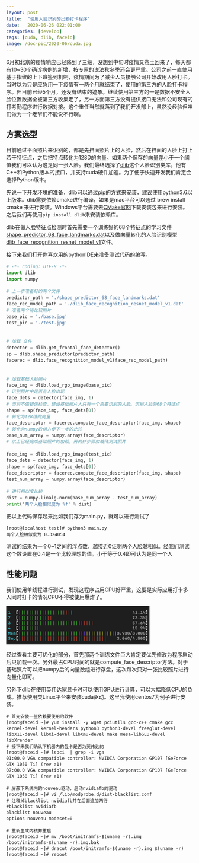 ```yaml
---
layout: post
title:  "使用人脸识别的出勤打卡程序"
date:   2020-06-26 022:01:00
categories: [develop]
tags: [cuda, dlib, faceid]
image: /doc-pic/2020-06/cuda.jpg
---
```

6月初北京的疫情响应已经降到了三级，没想到中旬时疫情又卷土回来了，每天都有10~30个确诊病例的新增，按专家的说法秋冬季还会更严重。公司之前一直使用基于指纹的上下班签到机制，疫情期间为了减少人员接触公司开始改用人脸打卡。当时以为只是应急用一下疫情有一两个月就结束了，使用的第三方的人脸打卡程序。但目前已经5个月，还没有结束的迹象。继续使用第三方的一是数据不安全人脸位置数据全被第三方收集走了，另一方面第三方没有提供接口无法和公司现有的打考勤程序进行数据对接。这个重任当然就落到了我们开发部上，虽然没经验但咱们做为一个老爷们不能说不行啊。

## 方案选型
目前通过平面照片来识别的，都是先扫面照片上的人脸，然后在扫面的人脸上打上若干特征点，之后把特点转化为128D的向量。如果两个保存的向量差小于一个阈值我们可以认为这是同一张人脸。我们最终选择了[dlib](http://dlib.net/)这个人脸识别类库，他有C++和Python版本的接口，并支持cuda硬件加速。为了便于快速开发我们肯定会选择Python版本。

先说一下开发环境的准备，dlib可以通过pip的方式来安装，建议使用python3.6以上版本。dlib需要依赖cmake进行编译，如果是mac平台可以通过 brew install cmake 来进行安装。Windows平台需要去[CMake官网](https://cmake.org/download/)下载安装包来进行安装。之后我们再使用`pip install dlib`来安装依赖库。

dlib在做人脸特征点检测时首先需要一个训练好的68个特征点的学习文件[shape_predictor_68_face_landmarks.dat](http://dlib.net/files/shape_predictor_68_face_landmarks.dat.bz2)以及做向量转化的人脸识别模型[dlib_face_recognition_resnet_model_v1](http://dlib.net/files/dlib_face_recognition_resnet_model_v1.dat.bz2)文件。

接下来我们打开你喜欢用的pythonIDE来准备测试代码的编写。

~~~ python
# -*- coding: UTF-8 -*-
import dlib
import numpy

# 上一步准备好的两个文件
predictor_path = './shape_predictor_68_face_landmarks.dat'
face_rec_model_path = './dlib_face_recognition_resnet_model_v1.dat'
# 准备两个待比较照片
base_pic = './base.jpg'
test_pic = './test.jpg'


# 加载 文件
detector = dlib.get_frontal_face_detector()
sp = dlib.shape_predictor(predictor_path)
facerec = dlib.face_recognition_model_v1(face_rec_model_path)


# 加载基础人脸照片
face_img = dlib.load_rgb_image(base_pic)
# 识别照片中是否有人脸出现
face_dets = detector(face_img, 1)
# 当前不做错误检查，建设基础照片人只有一个需要识别的人脸。识别人脸的68个特征点
shape = sp(face_img, face_dets[0])
# 转化为128维的向量
face_descriptor = facerec.compute_face_descriptor(face_img, shape)
# 转化为numpy数组方便下一步的比较
base_num_array = numpy.array(face_descriptor)
# 以上已经完成基础照片的加载，再两样步骤加载待测试照片

face_img = dlib.load_rgb_image(test_pic)
face_dets = detector(face_img, 1)
shape = sp(face_img, face_dets[0])
face_descriptor = facerec.compute_face_descriptor(face_img, shape)
test_num_array = numpy.array(face_descriptor)

# 进行相似度比较
dist = numpy.linalg.norm(base_num_array - test_num_array)
print('两个人脸相似度为 %f' % dist)
~~~

 把以上代码保存起来比如我们存为main.py，就可以进行测试了 

 ~~~ shell
[root@localhost test]# python3 main.py 
两个人脸相似度为 0.324054
 ~~~

测试的结果为一个0~1之间的浮点数，越接近0证明两个人脸越相似。经我们测试这个数设置在0.4是一个比较理想的值。小于等于0.4即可认为是同一个人


## 性能问题

我们使用单线程进行测试，发现这程序占用CPU好严重，这要是实际应用打卡多人同时打卡的情况CPU不得被使用爆炸了。

![cpu](/doc-pic/2020-06/cpu_top.png)

经过查看主要可优化的部分，首先那两个训练文件巨大肯定要优先修改为程序启动后只加载一次。另外最占CPU时间的就是compute_face_descriptor方法。对于基础照片可以把numpy后的向量数组进行存盘，这次每次只对一张比较照片进行向量化即可。

另外下dlib在使用英伟达家显卡时可以使用GPU进行计算，可以大幅降低CPU的负载。推荐使用类Linux平台来安装cuda驱动。这里我使用centos7为例子进行安装。

~~~ shell
# 首先安装一些依赖要使用的软件
[root@faceid ~]# yum install -y wget pciutils gcc-c++ cmake gcc kernel-devel kernel-headers python3 python3-devel freeglut-devel libX11-devel libXi-devel libXmu-devel make mesa-libGLU-devel libXrender
# 接下来我们确认下机器内的显卡是否为英伟达的
[root@faceid ~]# lspci  | grep -i vga
01:00.0 VGA compatible controller: NVIDIA Corporation GP107 [GeForce GTX 1050 Ti] (rev a1)
07:00.0 VGA compatible controller: NVIDIA Corporation GP107 [GeForce GTX 1050 Ti] (rev a1)

# 屏蔽下系统内的nouveau驱动，启动nvidiafb的驱动
[root@faceid ~]# vi /lib/modprobe.d/dist-blacklist.conf
# 注释掉blacklist nvidiafb并在后面追加两行
#blacklist nvidiafb
blacklist nouveau  
options nouveau modeset=0 

# 重新生成内核并重启
[root@faceid ~]# mv /boot/initramfs-$(uname -r).img /boot/initramfs-$(uname -r).img.bak  
[root@faceid ~]# dracut /boot/initramfs-$(uname -r).img $(uname -r)
[root@faceid ~]# reboot
~~~